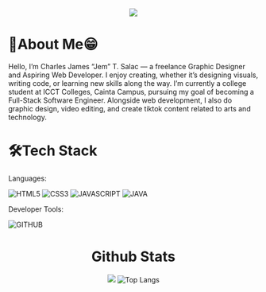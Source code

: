 <h1 align="center">
    <img src="https://readme-typing-svg.herokuapp.com/?font=Helvetica&size=35&center=true&vCenter=true&width=500&height=70&duration=2000&lines=Hey+Friend!+😁;+It's+Jem!+🫡;&color=FF5733" />
</h1>


# 🫣About Me😁
Hello, I’m Charles James “Jem” T. Salac — a freelance Graphic Designer and Aspiring Web Developer. I enjoy creating, whether it’s designing visuals, writing code, or learning new skills along the way. I’m currently a college student at ICCT Colleges, Cainta Campus, pursuing my goal of becoming a Full-Stack Software Engineer. Alongside web development, I also do graphic design, video editing, and create tiktok content related to arts and technology.

# 🛠Tech Stack

Languages:

![HTML5](https://img.shields.io/badge/HTML5-%23E34F26?logo=html5&logoColor=white)
![CSS3](https://img.shields.io/badge/CSS3-blue?logo=css3)
![JAVASCRIPT](https://img.shields.io/badge/JAVASCRIPT-black?logo=javascript)
![JAVA](https://img.shields.io/badge/JAVA-%23f89820?logo=openjdk&logoColor=white)
<!---![PHP](https://img.shields.io/badge/PHP-%23777BB4?logo=php&logoColor=white)-->
<!---![SQL](https://img.shields.io/badge/SQL-%2306B6D4?logo=zaim&logoColor=white)-->
<!---![KOTLIN](https://img.shields.io/badge/KOTLIN-%237F52FF?logo=kotlin&logoColor=white)-->

Developer Tools: 

![GITHUB](https://img.shields.io/badge/GITHUB-%23181717?logo=github&logoColor=white)

<div align="center">
  
  # Github Stats
  ![](https://github-readme-stats.vercel.app/api?username=jem-tech-22&theme=tokyonight&hide_border=false&include_all_commits=true&count_private=true)
  ![Top Langs](https://github-readme-stats.vercel.app/api/top-langs/?username=jem-tech-22&theme=tokyonight&exclude_repo=csm-admin-dashboard,chess-pain)
  
   <!--- <img src="https://github-readme-stats.vercel.app/api/top-langs?username=carljosephsalac&show_icons=true&locale=en&layout=compact&theme=dark" alt="carljosephsalac" /> -->
</div>
